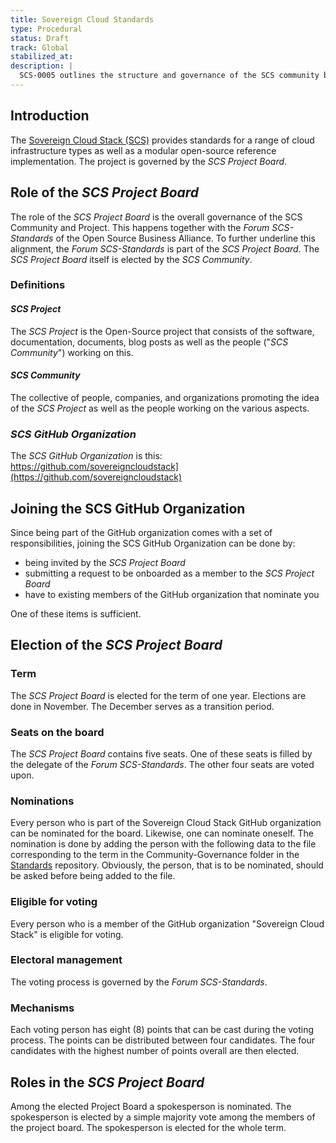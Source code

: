 ```yaml
---
title: Sovereign Cloud Standards
type: Procedural
status: Draft
track: Global
stabilized_at:
description: |
  SCS-0005 outlines the structure and governance of the SCS community by the SCS Project Board and how this is elected.
---
```


## Introduction

The [Sovereign Cloud Stack (SCS)](https://scs.community) provides standards
for a range of cloud infrastructure types as well as a modular open-source
reference implementation.
The project is governed by the _SCS Project Board_.

## Role of the _SCS Project Board_

The role of the _SCS Project Board_ is the overall governance of the SCS Community and Project.
This happens together with the _Forum SCS-Standards_ of the Open Source Business Alliance. To further
underline this alignment, the _Forum SCS-Standards_ is part of the _SCS Project Board_.
The _SCS Project Board_ itself is elected by the _SCS Community_.

### Definitions

#### _SCS Project_

The _SCS Project_ is the Open-Source project that consists of the software, documentation, documents, blog posts as well as the people ("_SCS Community_") working on this.

#### _SCS Community_

The collective of people, companies, and organizations promoting the idea of the _SCS Project_ as well as the people working on the various aspects.

### _SCS GitHub Organization_

The _SCS GitHub Organization_ is this: https://github.com/sovereigncloudstack](https://github.com/sovereigncloudstack)

## Joining the SCS GitHub Organization

Since being part of the GitHub organization comes with a set of responsibilities, joining the SCS GitHub Organization can be done by:

- being invited by the _SCS Project Board_ 
- submitting a request to be onboarded as a member to the _SCS Project Board_
- have to existing members of the GitHub organization that nominate you

One of these items is sufficient.

## Election of the _SCS Project Board_

### Term

The _SCS Project Board_ is elected for the term of one year. Elections are done
in November. The December serves as a transition period.

### Seats on the board

The _SCS Project Board_ contains five seats. One of these seats is filled by
the delegate of the _Forum SCS-Standards_. The other four seats are voted upon.

### Nominations

Every person who is part of the Sovereign Cloud Stack GitHub organization can be
nominated for the board. Likewise, one can nominate oneself.
The nomination is done by adding the person with the following data to the file corresponding to the term in the Community-Governance folder in the [Standards](https://github.com/sovereignCloudStack/standards/) repository. Obviously, the person, that is to be nominated, should be asked before being added to the file.

### Eligible for voting

Every person who is a member of the GitHub organization "Sovereign Cloud Stack" is eligible for voting.

### Electoral management

The voting process is governed by the _Forum SCS-Standards_.

### Mechanisms

Each voting person has eight (8) points that can be cast during the voting process.
The points can be distributed between four candidates.
The four candidates with the highest number of points overall are then elected.

## Roles in the _SCS Project Board_

Among the elected Project Board a spokesperson is nominated. The spokesperson is 
elected by a simple majority vote among the members of the project board. The
spokesperson is elected for the whole term.

